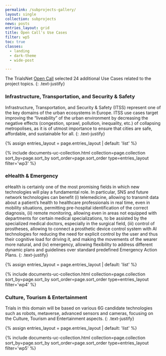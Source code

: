 ```yaml
---
permalink: /subprojects-gallery/
layout: single
collection: subprojects
news: posts
entries_layout: grid
title: Open Call's Use Cases
filter: wp5
toc: true
classes:
  - landing
  - dark-theme
  - wide-post

---
```


The TrialsNet [Open Call](/open-call/) selected 24 additional Use Cases related to the project topics. 
{: .text-justify}  


### Infrastructure, Transportation, and Security & Safety  

Infrastructure, Transportation, and Security & Safety (ITSS) represent one of the key domains of the urban ecosystems in Europe. ITSS use cases target improving the “liveability” of the urban environment by decreasing the negative effects (congestion, sprawl, pollution, inequality, etc.) of collapsing metropolises, as it is of utmost importance to ensure that cities are safe, affordable, and sustainable for all.
{: .text-justify}



{% assign entries_layout = page.entries_layout | default: 'list' %}
<div class="entries-{{ entries_layout }}-ucrow">
  {% include documents-uc-collection.html collection=page.collection sort_by=page.sort_by sort_order=page.sort_order type=entries_layout filter='wp3' %}
</div>

### eHealth & Emergency  

eHealth is certainly one of the most promising fields in which new technologies will play a fundamental role. In particular, SNS and future network technologies can benefit (i) telemedicine, allowing to transmit data about a patient’s health to healthcare professionals in real time, even in mobility situations, permitting pre-hospital identification of the correct diagnosis, (ii) remote monitoring, allowing even in areas not equipped with departments for certain medical specializations, to be assisted by the specialized medical doctors, especially in the surgical field, (iii) control of prostheses, allowing to connect a prosthetic device control system with AI technologies for reducing the need for explicit control by the user and thus their cognitive load for driving it, and making the movements of the wearer more natural, and (iv) emergency, allowing flexibility to address different dynamic plans and guidelines over standard predefined Emergency Action Plans.
{: .text-justify}


{% assign entries_layout = page.entries_layout | default: 'list' %}
<div class="entries-{{ entries_layout }}-ucrow">
  {% include documents-uc-collection.html collection=page.collection sort_by=page.sort_by sort_order=page.sort_order type=entries_layout filter='wp4' %}
</div>

### Culture, Tourism & Entertainment  

Trials in this domain will be based on various 6G candidate technologies such as robots, metaverse, advanced sensors and cameras, focusing on the Culture, Tourism and Entertainment aspects.
{: .text-justify}

{% assign entries_layout = page.entries_layout | default: 'list' %}
<div class="entries-{{ entries_layout }}-ucrow">
  {% include documents-uc-collection.html collection=page.collection sort_by=page.sort_by sort_order=page.sort_order type=entries_layout filter='wp5' %}
</div>